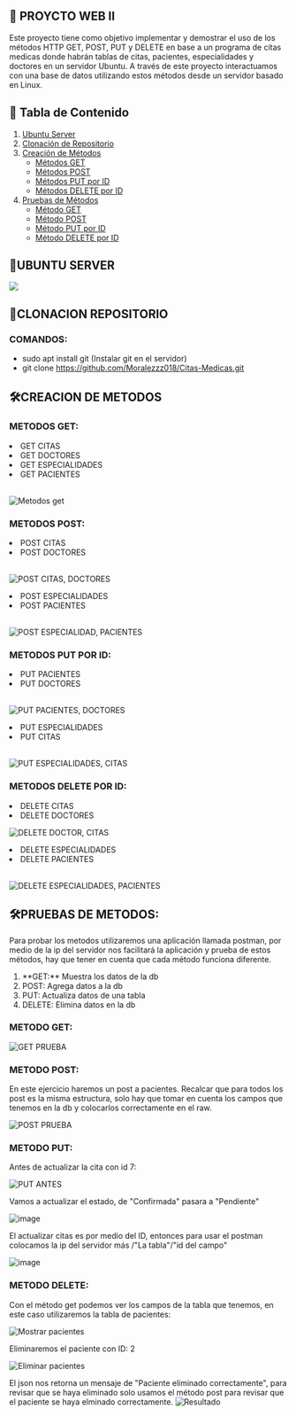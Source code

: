 ## 🚀 PROYCTO WEB II
<P>Este proyecto tiene como objetivo implementar y demostrar el uso de los métodos HTTP GET, POST, PUT y DELETE en base a un programa de citas medicas donde habrán tablas de citas, pacientes, especialidades y doctores en un servidor Ubuntu. A través de este proyecto interactuamos con una base de datos utilizando estos métodos desde un servidor basado en Linux.<P>
   
## 📌 Tabla de Contenido  
1. [Ubuntu Server](#ubuntu-server)  
2. [Clonación de Repositorio](#clonacion-repositorio)  
3. [Creación de Métodos](#creacion-de-metodos)  
   - [Métodos GET](#metodos-get)  
   - [Métodos POST](#metodos-post)  
   - [Métodos PUT por ID](#metodos-put-por-id)  
   - [Métodos DELETE por ID](#metodos-delete-por-id)  
4. [Pruebas de Métodos](#pruebas-de-metodos)
   - [Método GET](#metodo-get)  
   - [Método POST](#metodo-post)  
   - [Método PUT por ID](#metodo-put)  
   - [Método DELETE por ID](#metodo-delete)    

## 🎈UBUNTU SERVER

![](https://th.bing.com/th/id/R.b557d982eceea6058a578ed297a605e1?rik=1v1t22xUKk9i%2fQ&pid=ImgRaw&r=0)
## 🔧CLONACION REPOSITORIO
### COMANDOS:
- sudo apt install git (Instalar git en el servidor)
- git clone https://github.com/Moralezzz018/Citas-Medicas.git 
## 🛠CREACION DE METODOS
### METODOS GET:
<li>GET CITAS</li>
<li>GET DOCTORES</li>
<li>GET ESPECIALIDADES</li>
<li>GET PACIENTES</li> <br>

![Metodos get](https://github.com/user-attachments/assets/3e73dcf2-7041-40af-9114-2044ca9a3067)
### METODOS POST:
<li>POST CITAS</li>
<li>POST DOCTORES</li> <br>

![POST CITAS, DOCTORES](https://github.com/user-attachments/assets/6cf521c9-0509-4a9d-a2c0-3324b5b9506d)

<li>POST ESPECIALIDADES</li>
<li>POST PACIENTES</li> <br>

![POST ESPECIALIDAD, PACIENTES](https://github.com/user-attachments/assets/94f9fad0-a394-4c2b-974c-43affe37207c)
### METODOS PUT POR ID:
<li>PUT PACIENTES</li>
<li>PUT DOCTORES</li><br>

![PUT PACIENTES, DOCTORES ](https://github.com/user-attachments/assets/8e847547-d4c0-4b3c-b716-63227f77ab83)
<li>PUT ESPECIALIDADES</li>
<li>PUT CITAS</li> <br>

![PUT ESPECIALIDADES, CITAS](https://github.com/user-attachments/assets/94edf491-4dfa-4eb0-9ed3-b958c5e4fd49)
### METODOS DELETE POR ID:
<li>DELETE CITAS</li>
<li>DELETE DOCTORES</li>

![DELETE DOCTOR, CITAS](https://github.com/user-attachments/assets/8080503f-be08-4fde-90ef-1af1dd8311b3)
<li>DELETE ESPECIALIDADES</li>
<li>DELETE PACIENTES</li> <br>

![DELETE ESPECIALIDADES, PACIENTES](https://github.com/user-attachments/assets/8620ab9f-1ec2-42f8-8cf0-71a9b0cf8be2)

## 🛠PRUEBAS DE METODOS:
<P>Para probar los metodos utilizaremos una aplicación llamada postman, por medio de la ip del servidor nos facilitará la aplicación y prueba de estos métodos, hay que tener en cuenta que cada método funciona diferente.</P>
<ol>
   <li>**GET:** Muestra los datos de la db</li>
   <li>POST: Agrega datos a la db</li>
   <li>PUT: Actualiza datos de una tabla</li>
   <li>DELETE: Elimina datos en la db</li>
</ol>

### METODO GET:

![GET PRUEBA](https://github.com/user-attachments/assets/5bf2f8e3-56ed-4395-b7c0-c23e137074b4)

### METODO POST:
En este ejercicio haremos un post a pacientes.
Recalcar que para todos los post es la misma estructura, solo hay que tomar en cuenta los campos que tenemos en la db y colocarlos correctamente en el raw. 

![POST PRUEBA](https://github.com/user-attachments/assets/78e45c42-015b-4f6d-9da4-6bf62b31029c)

### METODO PUT:
Antes de actualizar la cita con id 7:

![PUT ANTES](https://github.com/user-attachments/assets/d9723c06-d94c-46e4-9019-8427f4861af7)

Vamos a actualizar el estado, de "Confirmada" pasara a "Pendiente"

![image](https://github.com/user-attachments/assets/9a0f1425-96bc-4c8b-a105-c49c91433664)

El actualizar citas es por medio del ID, entonces para usar el postman colocamos la ip del servidor más /"La tabla"/"id del campo"

![image](https://github.com/user-attachments/assets/7b28f442-9a5e-44ab-8d3c-e9e78b3614b1)

### METODO DELETE:
Con el método get podemos ver los campos de la tabla que tenemos, en este caso utilizaremos la tabla de pacientes:

![Mostrar pacientes](https://github.com/user-attachments/assets/53fd8b5b-9ed9-4faa-8ee4-d0576143a256)

Eliminaremos el paciente con ID: 2

![Eliminar pacientes](https://github.com/user-attachments/assets/2dae4468-f568-47d1-b280-fc60cdc36dee)

El json nos retorna un mensaje de "Paciente eliminado correctamente", para revisar que se haya eliminado solo usamos el método post para revisar que el paciente se haya elminado correctamente. 
![Resultado](https://github.com/user-attachments/assets/eba0ae29-2441-4254-a34d-26c68662d9f4)




